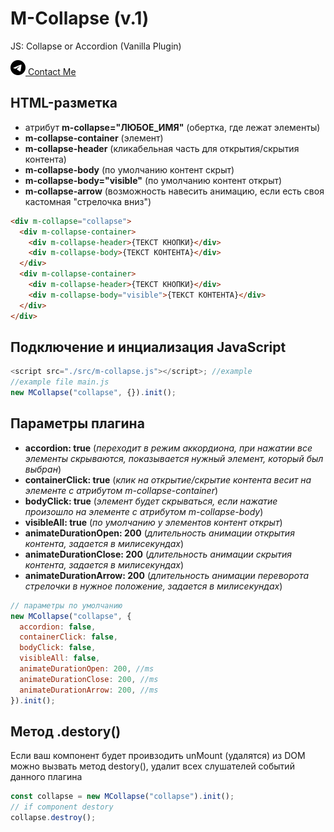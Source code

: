# M-Collapse (v.1)

JS: Collapse or Accordion (Vanilla Plugin)

<a href="https://t.me/bichurinet" target="_blank">
   <img src="./assets/telegram.svg" height="24px">
  Contact Me
</a>

## HTML-разметка

- атрибут <b>m-collapse="ЛЮБОЕ_ИМЯ"</b> (обертка, где лежат элементы)
- <b>m-collapse-container</b> (элемент)
- <b>m-collapse-header</b> (кликабельная часть для открытия/скрытия контента)
- <b>m-collapse-body</b> (по умолчанию контент скрыт)
- <b>m-collapse-body="visible"</b> (по умолчанию контент открыт)
- <b>m-collapse-arrow</b> (возможность навесить анимацию, если есть своя кастомная "стрелочка вниз")

```html
<div m-collapse="collapse">
  <div m-collapse-container>
    <div m-collapse-header>{ТЕКСТ КНОПКИ}</div>
    <div m-collapse-body>{ТЕКСТ КОНТЕНТА}</div>
  </div>
  <div m-collapse-container>
    <div m-collapse-header>{ТЕКСТ КНОПКИ}</div>
    <div m-collapse-body="visible">{ТЕКСТ КОНТЕНТА}</div>
  </div>
</div>
```

## Подключение и инциализация JavaScript

```js
<script src="./src/m-collapse.js"></script>; //example
//example file main.js
new MCollapse("collapse", {}).init();
```

## Параметры плагина

- <b>accordion: true</b> (<i>переходит в режим аккордиона, при нажатии все элементы скрываются, показывается нужный элемент, который был выбран</i>)
- <b>containerClick: true</b> (<i>клик на открытие/скрытие контента весит на элементе с атрибутом m-collapse-container</i>)
- <b>bodyClick: true</b> (<i>элемент будет скрываться, если нажатие произошло на элементе с атрибутом m-collapse-body</i>)
- <b>visibleAll: true</b> (<i>по умолчанию у элементов контент открыт</i>)
- <b>animateDurationOpen: 200</b> (<i>длительность анимации открытия контента, задается в милисекундах</i>)
- <b>animateDurationСlose: 200</b> (<i>длительность анимации скрытия контента, задается в милисекундах</i>)
- <b>animateDurationArrow: 200</b> (<i>длительность анимации переворота стрелочки в нужное положение, задается в милисекундах</i>)

```js
// параметры по умолчанию
new MCollapse("collapse", {
  accordion: false,
  containerClick: false,
  bodyClick: false,
  visibleAll: false,
  animateDurationOpen: 200, //ms
  animateDurationClose: 200, //ms
  animateDurationArrow: 200, //ms
}).init();
```

## Метод .destory()

Если ваш компонент будет проивзодить unMount (удалятся) из DOM <br>
можно вызвать метод destory(), удалит всех слушателей событий данного плагина

```js
const collapse = new MCollapse("collapse").init();
// if component destory
collapse.destroy();
```
